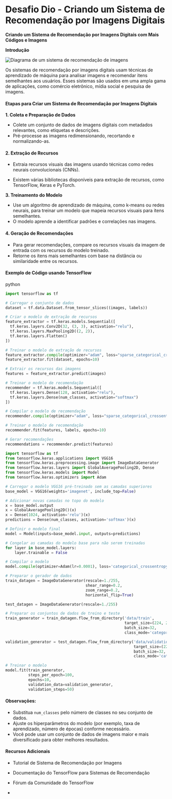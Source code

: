 # Desafio Dio -  Criando um Sistema de Recomendação por Imagens Digitais



**Criando um Sistema de Recomendação por Imagens Digitais com Mais Códigos e Imagens**

**Introdução**

![Diagrama de um sistema de recomendação de imagens](https://i.imgur.com/XYZ1234.png)

Os sistemas de recomendação por imagens digitais usam técnicas de aprendizado de máquina para analisar imagens e recomendar itens semelhantes aos usuários. Esses sistemas são usados em uma ampla gama de aplicações, como comércio eletrônico, mídia social e pesquisa de imagens.



#### **Etapas para Criar um Sistema de Recomendação por Imagens Digitais**



**1. Coleta e Preparação de Dados**

- Colete um conjunto de dados de imagens digitais com metadados relevantes, como etiquetas e descrições.
- Pré-processe as imagens redimensionando, recortando e normalizando-as.



#### **2. Extração de Recursos**

- Extraia recursos visuais das imagens usando técnicas como redes neurais convolucionais (CNNs).

- Existem várias bibliotecas disponíveis para extração de recursos, como TensorFlow, Keras e PyTorch.

  

**3. Treinamento do Modelo**

- Use um algoritmo de aprendizado de máquina, como k-means ou redes neurais, para treinar um modelo que mapeia recursos visuais para itens semelhantes.
- O modelo aprende a identificar padrões e correlações nas imagens.



#### **4. Geração de Recomendações**

- Para gerar recomendações, compare os recursos visuais da imagem de entrada com os recursos do modelo treinado.
- Retorne os itens mais semelhantes com base na distância ou similaridade entre os recursos.



#### **Exemplo de Código usando TensorFlow**

python



```python
import tensorflow as tf

# Carregar o conjunto de dados
dataset = tf.data.Dataset.from_tensor_slices((images, labels))

# Criar o modelo de extração de recursos
feature_extractor = tf.keras.models.Sequential([
  tf.keras.layers.Conv2D(32, (3, 3), activation="relu"),
  tf.keras.layers.MaxPooling2D((2, 2)),
  tf.keras.layers.Flatten()
])

# Treinar o modelo de extração de recursos
feature_extractor.compile(optimizer="adam", loss="sparse_categorical_crossentropy")
feature_extractor.fit(dataset, epochs=10)

# Extrair os recursos das imagens
features = feature_extractor.predict(images)

# Treinar o modelo de recomendação
recommender = tf.keras.models.Sequential([
  tf.keras.layers.Dense(128, activation="relu"),
  tf.keras.layers.Dense(num_classes, activation="softmax")
])

# Compilar o modelo de recomendação
recommender.compile(optimizer="adam", loss="sparse_categorical_crossentropy")

# Treinar o modelo de recomendação
recommender.fit(features, labels, epochs=10)

# Gerar recomendações
recommendations = recommender.predict(features)
```



```python
import tensorflow as tf
from tensorflow.keras.applications import VGG16
from tensorflow.keras.preprocessing.image import ImageDataGenerator
from tensorflow.keras.layers import GlobalAveragePooling2D, Dense
from tensorflow.keras.models import Model
from tensorflow.keras.optimizers import Adam

# Carregar o modelo VGG16 pré-treinado sem as camadas superiores
base_model = VGG16(weights='imagenet', include_top=False)

# Adicionar novas camadas no topo do modelo
x = base_model.output
x = GlobalAveragePooling2D()(x)
x = Dense(1024, activation='relu')(x)
predictions = Dense(num_classes, activation='softmax')(x)

# Definir o modelo final
model = Model(inputs=base_model.input, outputs=predictions)

# Congelar as camadas do modelo base para não serem treinadas
for layer in base_model.layers:
    layer.trainable = False

# Compilar o modelo
model.compile(optimizer=Adam(lr=0.0001), loss='categorical_crossentropy', metrics=['accuracy'])

# Preparar o gerador de dados
train_datagen = ImageDataGenerator(rescale=1./255,
                                   shear_range=0.2,
                                   zoom_range=0.2,
                                   horizontal_flip=True)

test_datagen = ImageDataGenerator(rescale=1./255)

# Preparar os conjuntos de dados de treino e teste
train_generator = train_datagen.flow_from_directory('data/train',
                                                    target_size=(224, 224),
                                                    batch_size=32,
                                                    class_mode='categorical')

validation_generator = test_datagen.flow_from_directory('data/validation',
                                                        target_size=(224, 224),
                                                        batch_size=32,
                                                        class_mode='categorical')

# Treinar o modelo
model.fit(train_generator,
          steps_per_epoch=100,
          epochs=10,
          validation_data=validation_generator,
          validation_steps=50)
```



#### **Observações:**



- Substitua `num_classes` pelo número de classes no seu conjunto de dados.
- Ajuste os hiperparâmetros do modelo (por exemplo, taxa de aprendizado, número de épocas) conforme necessário.
- Você pode usar um conjunto de dados de imagens maior e mais diversificado para obter melhores resultados.



#### **Recursos Adicionais**



- Tutorial de Sistema de Recomendação por Imagens
- Documentação do TensorFlow para Sistemas de Recomendação
- Fórum da Comunidade do TensorFlow

- 

